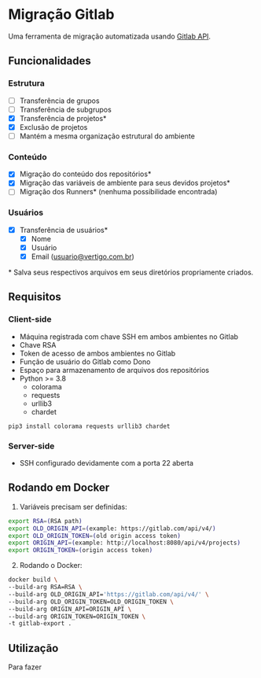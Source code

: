 # Migração Gitlab

Uma ferramenta de migração automatizada usando [Gitlab API](https://docs.gitlab.com/ee/api/).

## Funcionalidades

### Estrutura

- [ ] Transferência de grupos
- [ ] Transferência de subgrupos
- [x] Transferência de projetos*
- [x] Exclusão de projetos
- [ ] Mantém a mesma organização estrutural do ambiente

### Conteúdo

- [x] Migração do conteúdo dos repositórios*
- [x] Migração das variáveis de ambiente para seus devidos projetos*
- [ ] Migração dos Runners* (nenhuma possibilidade encontrada)

### Usuários

- [x] Transferência de usuários*
  - [x] Nome
  - [x] Usuário
  - [x] Email (usuario@vertigo.com.br)

\* Salva seus respectivos arquivos em seus diretórios propriamente criados.

## Requisitos

### Client-side

- Máquina registrada com chave SSH em ambos ambientes no Gitlab
- Chave RSA
- Token de acesso de ambos ambientes no Gitlab
- Função de usuário do Gitlab como Dono
- Espaço para armazenamento de arquivos dos repositórios
- Python >= 3.8
  - colorama
  - requests
  - urllib3
  - chardet

`pip3 install colorama requests urllib3 chardet`

### Server-side

- SSH configurado devidamente com a porta 22 aberta

## Rodando em Docker

1. Variáveis precisam ser definidas:

```bash
export RSA=(RSA path)
export OLD_ORIGIN_API=(example: https://gitlab.com/api/v4/)
export OLD_ORIGIN_TOKEN=(old origin access token)
export ORIGIN_API=(example: http://localhost:8080/api/v4/projects)
export ORIGIN_TOKEN=(origin access token)
```

2. Rodando o Docker:

```bash
docker build \
--build-arg RSA=RSA \
--build-arg OLD_ORIGIN_API='https://gitlab.com/api/v4/' \
--build-arg OLD_ORIGIN_TOKEN=OLD_ORIGIN_TOKEN \
--build-arg ORIGIN_API=ORIGIN_API \
--build-arg ORIGIN_TOKEN=ORIGIN_TOKEN \
-t gitlab-export .
```

## Utilização

Para fazer
